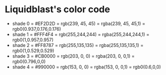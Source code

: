 # Liquidblast's color code

* shade 0 = #EF2D2D = rgb(239, 45, 45) = rgba(239, 45, 45,1) = rgb0(0.937,0.176,0.176)
* shade 1 = #FFF4F4 = rgb(255,244,244) = rgba(255,244,244,1) = rgb0(1,0.957,0.957)
* shade 2 = #FF8787 = rgb(255,135,135) = rgba(255,135,135,1) = rgb0(1,0.529,0.529)
*  shade 3 = #CB0000 = rgb(203,  0,  0) = rgba(203,  0,  0,1) = rgb0(0.796,0,0)
*  shade 4 = #990000 = rgb(153,  0,  0) = rgba(153,  0,  0,1) = rgb0(0.6,0,0)

